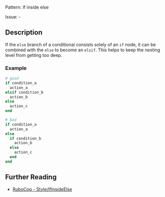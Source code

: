 Pattern: If inside else

Issue: -

## Description

If the `else` branch of a conditional consists solely of an `if` node,
it can be combined with the `else` to become an `elsif`.
This helps to keep the nesting level from getting too deep.

### Example

```ruby
# good
if condition_a
  action_a
elsif condition_b
  action_b
else
  action_c
end

# bad
if condition_a
  action_a
else
  if condition_b
    action_b
  else
    action_c
  end
end
```

## Further Reading

* [RuboCop - Style/IfInsideElse](https://rubocop.readthedocs.io/en/latest/cops_style/#styleifinsideelse)
